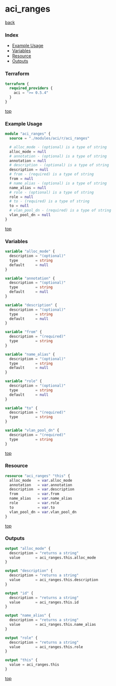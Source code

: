 # aci_ranges

[back](../aci.md)

### Index

- [Example Usage](#example-usage)
- [Variables](#variables)
- [Resource](#resource)
- [Outputs](#outputs)

### Terraform

```terraform
terraform {
  required_providers {
    aci = ">= 0.5.4"
  }
}
```

[top](#index)

### Example Usage

```terraform
module "aci_ranges" {
  source = "./modules/aci/r/aci_ranges"

  # alloc_mode - (optional) is a type of string
  alloc_mode = null
  # annotation - (optional) is a type of string
  annotation = null
  # description - (optional) is a type of string
  description = null
  # from - (required) is a type of string
  from = null
  # name_alias - (optional) is a type of string
  name_alias = null
  # role - (optional) is a type of string
  role = null
  # to - (required) is a type of string
  to = null
  # vlan_pool_dn - (required) is a type of string
  vlan_pool_dn = null
}
```

[top](#index)

### Variables

```terraform
variable "alloc_mode" {
  description = "(optional)"
  type        = string
  default     = null
}

variable "annotation" {
  description = "(optional)"
  type        = string
  default     = null
}

variable "description" {
  description = "(optional)"
  type        = string
  default     = null
}

variable "from" {
  description = "(required)"
  type        = string
}

variable "name_alias" {
  description = "(optional)"
  type        = string
  default     = null
}

variable "role" {
  description = "(optional)"
  type        = string
  default     = null
}

variable "to" {
  description = "(required)"
  type        = string
}

variable "vlan_pool_dn" {
  description = "(required)"
  type        = string
}
```

[top](#index)

### Resource

```terraform
resource "aci_ranges" "this" {
  alloc_mode   = var.alloc_mode
  annotation   = var.annotation
  description  = var.description
  from         = var.from
  name_alias   = var.name_alias
  role         = var.role
  to           = var.to
  vlan_pool_dn = var.vlan_pool_dn
}
```

[top](#index)

### Outputs

```terraform
output "alloc_mode" {
  description = "returns a string"
  value       = aci_ranges.this.alloc_mode
}

output "description" {
  description = "returns a string"
  value       = aci_ranges.this.description
}

output "id" {
  description = "returns a string"
  value       = aci_ranges.this.id
}

output "name_alias" {
  description = "returns a string"
  value       = aci_ranges.this.name_alias
}

output "role" {
  description = "returns a string"
  value       = aci_ranges.this.role
}

output "this" {
  value = aci_ranges.this
}
```

[top](#index)